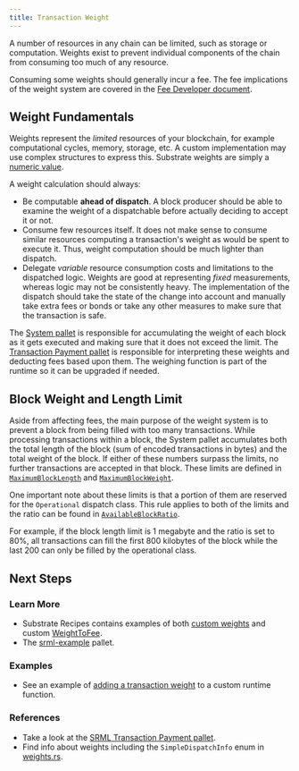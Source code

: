 ```yaml
---
title: Transaction Weight
---
```


A number of resources in any chain can be limited, such as storage or computation. Weights exist to
prevent individual components of the chain from consuming too much of any resource.

Consuming some weights should generally incur a fee. The fee implications of the weight system are
covered in the [Fee Developer document](development/module/fees.md).

## Weight Fundamentals

Weights represent the _limited_ resources of your blockchain, for example computational cycles,
memory, storage, etc. A custom implementation may use complex structures to express this. Substrate
weights are simply a [numeric value](https://substrate.dev/rustdocs/master/frame_support/weights/type.Weight.html).

A weight calculation should always:

- Be computable __ahead of dispatch__. A block producer should be able to examine the weight of a
  dispatchable before actually deciding to accept it or not.
- Consume few resources itself. It does not make sense to consume similar resources computing a
  transaction's weight as would be spent to execute it. Thus, weight computation should be much
  lighter than dispatch.
- Delegate _variable_ resource consumption costs and limitations to the dispatched logic. Weights
  are good at representing _fixed_ measurements, whereas logic may not be consistently heavy. The
  implementation of the dispatch should take the state of the change into account and manually take
  extra fees or bonds or take any other measures to make sure that the transaction is safe.

The [System pallet](https://substrate.dev/rustdocs/master/frame_system/struct.Module.html) is
responsible for accumulating the weight of each block as it gets executed and making sure that it
does not exceed the limit. The [Transaction Payment
pallet](https://substrate.dev/rustdocs/master/pallet_transaction_payment/index.html) is responsible
for interpreting these weights and deducting fees based upon them. The weighing function is part of
the runtime so it can be upgraded if needed.

## Block Weight and Length Limit

Aside from affecting fees, the main purpose of the weight system is to prevent a block from being
filled with too many transactions. While processing transactions within a block, the System pallet
accumulates both the total length of the block (sum of encoded transactions in bytes) and the total
weight of the block. If either of these numbers surpass the limits, no further transactions are
accepted in that block. These limits are defined in
[`MaximumBlockLength`](https://substrate.dev/rustdocs/master/frame_system/trait.Trait.html#associatedtype.MaximumBlockLength)
and
[`MaximumBlockWeight`](https://substrate.dev/rustdocs/master/frame_system/trait.Trait.html#associatedtype.MaximumBlockWeight).

One important note about these limits is that a portion of them are reserved for the `Operational`
dispatch class. This rule applies to both of the limits and the ratio can be found in
[`AvailableBlockRatio`](https://substrate.dev/rustdocs/master/frame_system/trait.Trait.html#associatedtype.AvailableBlockRatio).

For example, if the block length limit is 1 megabyte and the ratio is set to 80%, all transactions
can fill the first 800 kilobytes of the block while the last 200 can only be filled by the
operational class.

## Next Steps

### Learn More

- Substrate Recipes contains examples of both [custom
  weights](https://github.com/substrate-developer-hub/recipes/tree/master/pallets/weights)
  and custom
  [WeightToFee](https://github.com/substrate-developer-hub/recipes/tree/master/runtimes/weight-fee-runtime).
- The [srml-example](https://github.com/paritytech/substrate/blob/master/frame/example/src/lib.rs)
  pallet.

### Examples

- See an example of [adding a transaction weight](https://substrate.dev/recipes/3-entrees/weights.html) to a
  custom runtime function.

### References

- Take a look at the [SRML Transaction Payment
  pallet](https://github.com/paritytech/substrate/blob/master/frame/transaction-payment/src/lib.rs).
- Find info about weights including the `SimpleDispatchInfo` enum in
  [weights.rs](https://github.com/paritytech/substrate/blob/master/frame/support/src/weights.rs).
